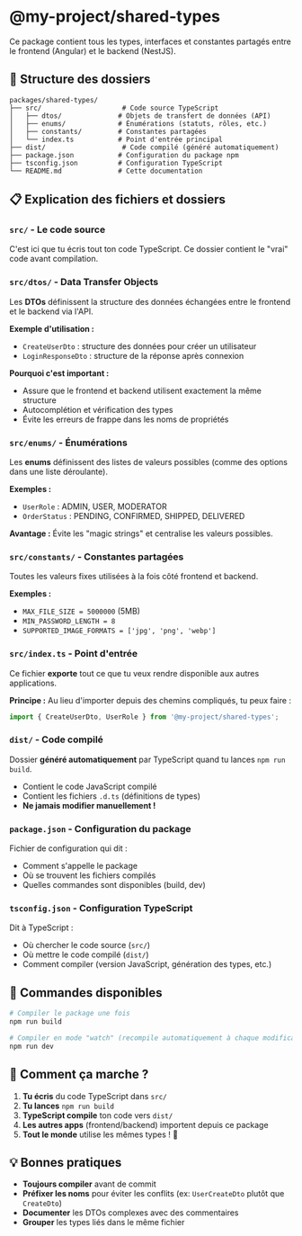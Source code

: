 # @my-project/shared-types

Ce package contient tous les types, interfaces et constantes partagés entre le frontend (Angular) et le backend (NestJS).

## 📁 Structure des dossiers

```
packages/shared-types/
├── src/                    # Code source TypeScript
│   ├── dtos/              # Objets de transfert de données (API)
│   ├── enums/             # Énumérations (statuts, rôles, etc.)
│   ├── constants/         # Constantes partagées
│   └── index.ts           # Point d'entrée principal
├── dist/                   # Code compilé (généré automatiquement)
├── package.json           # Configuration du package npm
├── tsconfig.json          # Configuration TypeScript
└── README.md              # Cette documentation
```

## 📋 Explication des fichiers et dossiers

### `src/` - Le code source
C'est ici que tu écris tout ton code TypeScript. Ce dossier contient le "vrai" code avant compilation.

### `src/dtos/` - Data Transfer Objects
Les **DTOs** définissent la structure des données échangées entre le frontend et le backend via l'API.

**Exemple d'utilisation :**
- `CreateUserDto` : structure des données pour créer un utilisateur
- `LoginResponseDto` : structure de la réponse après connexion

**Pourquoi c'est important :**
- Assure que le frontend et backend utilisent exactement la même structure
- Autocomplétion et vérification des types
- Évite les erreurs de frappe dans les noms de propriétés

### `src/enums/` - Énumérations
Les **enums** définissent des listes de valeurs possibles (comme des options dans une liste déroulante).

**Exemples :**
- `UserRole` : ADMIN, USER, MODERATOR
- `OrderStatus` : PENDING, CONFIRMED, SHIPPED, DELIVERED

**Avantage :** Évite les "magic strings" et centralise les valeurs possibles.

### `src/constants/` - Constantes partagées
Toutes les valeurs fixes utilisées à la fois côté frontend et backend.

**Exemples :**
- `MAX_FILE_SIZE = 5000000` (5MB)
- `MIN_PASSWORD_LENGTH = 8`
- `SUPPORTED_IMAGE_FORMATS = ['jpg', 'png', 'webp']`

### `src/index.ts` - Point d'entrée
Ce fichier **exporte** tout ce que tu veux rendre disponible aux autres applications.

**Principe :** Au lieu d'importer depuis des chemins compliqués, tu peux faire :
```typescript
import { CreateUserDto, UserRole } from '@my-project/shared-types';
```

### `dist/` - Code compilé
Dossier **généré automatiquement** par TypeScript quand tu lances `npm run build`.
- Contient le code JavaScript compilé
- Contient les fichiers `.d.ts` (définitions de types)
- **Ne jamais modifier manuellement !**

### `package.json` - Configuration du package
Fichier de configuration qui dit :
- Comment s'appelle le package
- Où se trouvent les fichiers compilés
- Quelles commandes sont disponibles (build, dev)

### `tsconfig.json` - Configuration TypeScript
Dit à TypeScript :
- Où chercher le code source (`src/`)
- Où mettre le code compilé (`dist/`)
- Comment compiler (version JavaScript, génération des types, etc.)

## 🚀 Commandes disponibles

```bash
# Compiler le package une fois
npm run build

# Compiler en mode "watch" (recompile automatiquement à chaque modification)
npm run dev
```

## 🔄 Comment ça marche ?

1. **Tu écris** du code TypeScript dans `src/`
2. **Tu lances** `npm run build`
3. **TypeScript compile** ton code vers `dist/`
4. **Les autres apps** (frontend/backend) importent depuis ce package
5. **Tout le monde** utilise les mêmes types ! 🎉

## 💡 Bonnes pratiques

- **Toujours compiler** avant de commit
- **Préfixer les noms** pour éviter les conflits (ex: `UserCreateDto` plutôt que `CreateDto`)
- **Documenter** les DTOs complexes avec des commentaires
- **Grouper** les types liés dans le même fichier